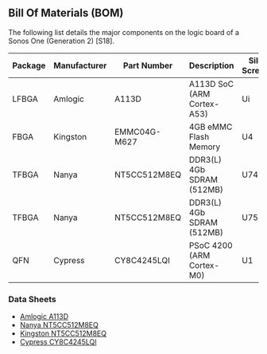 ## Bill Of Materials (BOM)

The following list details the major components on the logic board of a Sonos
One (Generation 2) [S18].

|Package|Manufacturer|Part Number|Description|Silk Screen|Board|
|-|-|-|-|-|-|
|LFBGA|Amlogic|A113D|A113D SoC (ARM Cortex-A53)|Ui|Logic Board|
|FBGA|Kingston|EMMC04G-M627|4GB eMMC Flash Memory|U4|Logic Board|
|TFBGA|Nanya|NT5CC512M8EQ|DDR3(L) 4Gb SDRAM (512MB)|U74|Logic Board|
|TFBGA|Nanya|NT5CC512M8EQ|DDR3(L) 4Gb SDRAM (512MB)|U75|Logic Board|
|QFN|Cypress|CY8C4245LQI|PSoC 4200 (ARM Cortex-M0)|U1|Microphone Board|

### Data Sheets

* [Amlogic A113D](https:///)
* [Nanya NT5CC512M8EQ](https://www.nanya.com/Files/667?Filename=4Gb_DDR3_E_Die_component_Datasheet.PDF&ProductId=4,245)
* [Kingston NT5CC512M8EQ](https:///)
* [Cypress CY8C4245LQI](https://www.cypress.com/file/138656/download)
